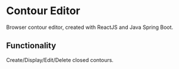 # Contour Editor
Browser contour editor, created with ReactJS and Java Spring Boot.
 
## Functionality
Create/Display/Edit/Delete closed contours.
